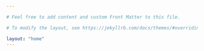 ```yaml
---

# Feel free to add content and custom Front Matter to this file.

# To modify the layout, see https://jekyllrb.com/docs/themes/#overriding-theme-defaults

layout: "home"
---
```

